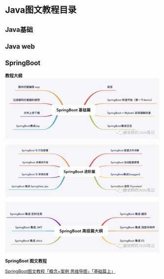 # Java图文教程目录



## Java基础



## Java web



## SpringBoot

**教程大纲**
![img](README.assets/640.jpeg)

![img](README.assets/640-20200212125044430.jpeg)

![img](README.assets/640-20200212125044510.jpeg)

**SpringBoot 图文教程**



[SpringBoot图文教程「概念+案例 思维导图」「基础篇上」](https://mp.weixin.qq.com/s/phk6j3ChBP-kPtS2xZeEZg)